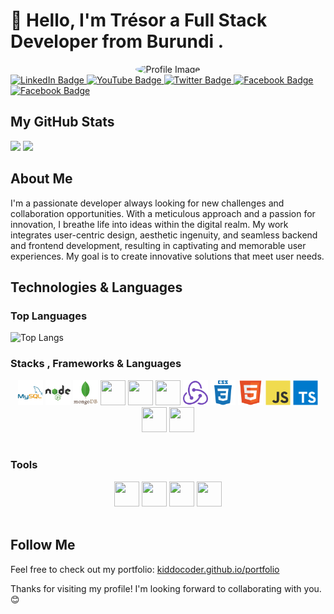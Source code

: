 # 👋 Hello, I'm Trésor a Full Stack Developer from Burundi  .

<div align="center">
  <img src="https://kiddocoder.github.io/portfolio/images/tresor.jpg" alt="Profile Image" width="150" style="border-radius: 50%;">
</div>

<div id="badges">
  <a href="https://www.linkedin.com/in/your-profile-link">
    <img src="https://img.shields.io/badge/LinkedIn-blue?style=for-the-badge&logo=linkedin&logoColor=white" alt="LinkedIn Badge"/>
  </a>
  <a href="https://www.youtube.com/channel/your-channel-link">
    <img src="https://img.shields.io/badge/YouTube-red?style=for-the-badge&logo=youtube&logoColor=white" alt="YouTube Badge"/>
  </a>
  <a href="https://x.com/@kiddocoder">
    <img src="https://img.shields.io/badge/Twitter-blue?style=for-the-badge&logo=twitter&logoColor=white" alt="Twitter Badge"/>
  </a>
  <a href="https://www.facebook.com/prifile.php?">
    <img src="https://img.shields.io/badge/Facebook-blue?style=for-the-badge&logo=facebook&logoColor=white" alt="Facebook Badge"/>
  </a>

  <a href="https://wa.me/+25777880594?text=hello Trésor">
    <img src="https://img.shields.io/badge/Facebook-blue?style=for-the-badge&logo=whatsapp&logoColor=white" alt="Facebook Badge"/>
  </a>

</div>

## My GitHub Stats

<div dir="auto">
  <picture>
    <source
      srcset="https://github-readme-stats.vercel.app/api?username=kiddocoder&show_icons=true&theme=dark"
      media="(prefers-color-scheme: dark)"
    />
    <source
      srcset="https://github-readme-stats.vercel.app/api?username=kiddocoder&show_icons=true&theme=dark"
      media="(prefers-color-scheme: dark), (prefers-color-scheme: no-preference)"
    />
    <img src="https://github-readme-stats.vercel.app/api?username=kiddocoder&show_icons=true&theme=dark" />
  </picture>

  <picture>
     <source
     srcset="https://github-readme-streak-stats.herokuapp.com/?user=kiddocoder&theme=dark"
     />
     <img src="https://github-readme-streak-stats.herokuapp.com/?user=kiddocoder&theme=dark">
  </picture>

</div>

## About Me

I'm a passionate developer always looking for new challenges and collaboration opportunities. With a meticulous approach and a passion for innovation, I breathe life into ideas within the digital realm. My work integrates user-centric design, aesthetic ingenuity, and seamless backend and frontend development, resulting in captivating and memorable user experiences. My goal is to create innovative solutions that meet user needs.

## Technologies & Languages

### Top Languages
![Top Langs](https://github-readme-stats.vercel.app/api/top-langs/?username=kiddocoder&layout=compact)
<br>

### Stacks , Frameworks & Languages
<div align="center">
   <img src="https://github.com/devicons/devicon/blob/master/icons/mysql/mysql-original-wordmark.svg" title="MySQL"  alt="MySQL" width="40" height="40"/>

  <img src="https://github.com/devicons/devicon/blob/master/icons/nodejs/nodejs-original-wordmark.svg" title="NodeJS" alt="NodeJS" width="40" height="40"/>

  <img src="https://github.com/devicons/devicon/blob/master/icons/mongodb/mongodb-original-wordmark.svg" title="mongodb" alt="mongodb" width="40" height="40"/>

   <img width="40" height="40"  src="https://cdn.jsdelivr.net/gh/devicons/devicon/icons/tailwindcss/tailwindcss-original.svg" />

   <img width="40" height="40"  src="https://cdn.jsdelivr.net/gh/devicons/devicon/icons/react/react-original.svg" />

  <img width="40" height="40"  src="https://cdn.jsdelivr.net/gh/devicons/devicon/icons/vuejs/vuejs-original.svg" />

 <!-- <img width="40" height="40"  src="https://cdn.jsdelivr.net/gh/devicons/devicon/icons/flutter/flutter-original.svg" /> -->

  <img src="https://github.com/devicons/devicon/blob/master/icons/redux/redux-original.svg" title="Redux" alt="Redux " width="40" height="40"/>

  <img src="https://github.com/devicons/devicon/blob/master/icons/css3/css3-plain-wordmark.svg"  title="CSS3" alt="CSS" width="40" height="40"/>

  <img src="https://github.com/devicons/devicon/blob/master/icons/html5/html5-original.svg" title="HTML5" alt="HTML" width="40" height="40"/>

  <img src="https://github.com/devicons/devicon/blob/master/icons/javascript/javascript-original.svg" title="JavaScript" alt="JavaScript" width="40" height="40"/>

  <img src="https://github.com/devicons/devicon/blob/master/icons/typescript/typescript-original.svg" title="JavaScript" alt="JavaScript" width="40" height="40"/>

 <img width="40" height="40"  src="https://cdn.jsdelivr.net/gh/devicons/devicon/icons/laravel/laravel-original.svg" />

<img width="40" height="40"  src="https://cdn.jsdelivr.net/gh/devicons/devicon/icons/sass/sass-original.svg" />

</div>
<br>

### Tools
<div align="center">
  <img width="40" height="40" src="https://cdn.jsdelivr.net/gh/devicons/devicon/icons/vscode/vscode-original.svg"/>

  <img width="40" height="40" src="https://cdn.jsdelivr.net/gh/devicons/devicon/icons/postman/postman-original.svg"/>

  <img width="40" height="40" src="https://cdn.jsdelivr.net/gh/devicons/devicon/icons/docker/docker-original.svg"/>

  <img width="40" height="40"  src="https://cdn.jsdelivr.net/gh/devicons/devicon/icons/git/git-original.svg" />


</div>
</br>

## Follow Me
Feel free to check out my portfolio: [kiddocoder.github.io/portfolio](https://kiddocoder.github.io/portfolio)

Thanks for visiting my profile! I'm looking forward to collaborating with you. 😊